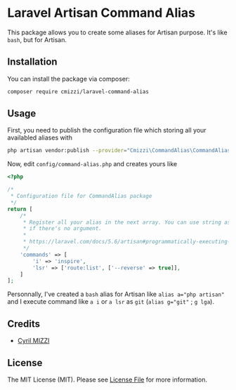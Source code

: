 # Laravel Artisan Command Alias

This package allows you to create some aliases for Artisan purpose. It's like `bash`, but for Artisan.

## Installation

You can install the package via composer:

```bash
composer require cmizzi/laravel-command-alias
```

## Usage

First, you need to publish the configuration file which storing all your availabled aliases with

```bash
php artisan vendor:publish --provider="Cmizzi\CommandAlias\CommandAliasServiceProvider"
```

Now, edit `config/command-alias.php` and creates yours like

```php
<?php

/*
 * Configuration file for CommandAlias package
 */
return [
	/*
	 * Register all your alias in the next array. You can use string association
	 * if there's no argument.
	 *
	 * https://laravel.com/docs/5.6/artisan#programmatically-executing-commands
	 */
	'commands' => [
		'i' => 'inspire',
		'lsr' => ['route:list', ['--reverse' => true]],
	]
];
```

Personnally, I've created a `bash` alias for Artisan like `alias a="php artisan"` and I execute command like `a i` or `a lsr` as `git` (`alias g="git"` ; `g lga`).

## Credits

- [Cyril MIZZI](https://github.com/cmizzi)

## License

The MIT License (MIT). Please see [License File](LICENSE.md) for more information.
